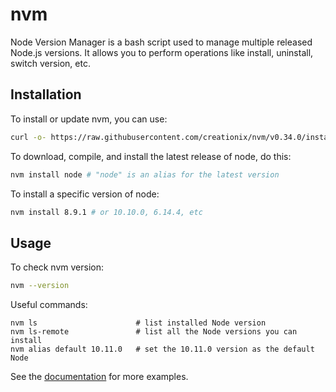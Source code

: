# nvm

Node Version Manager is a bash script used to manage multiple released
Node.js versions. It allows you to perform operations like install,
uninstall, switch version, etc.

## Installation

To install or update nvm, you can use:

```bash
curl -o- https://raw.githubusercontent.com/creationix/nvm/v0.34.0/install.sh | bash
```

To download, compile, and install the latest release of node, do this:

```bash
nvm install node # "node" is an alias for the latest version
```

To install a specific version of node:

```bash
nvm install 8.9.1 # or 10.10.0, 6.14.4, etc
```

## Usage

To check nvm version:

```bash
nvm --version
```

Useful commands:

```console
nvm ls                      # list installed Node version
nvm ls-remote               # list all the Node versions you can install
nvm alias default 10.11.0   # set the 10.11.0 version as the default Node
```

See the [documentation](https://github.com/creationix/nvm#usage) for more
examples.
